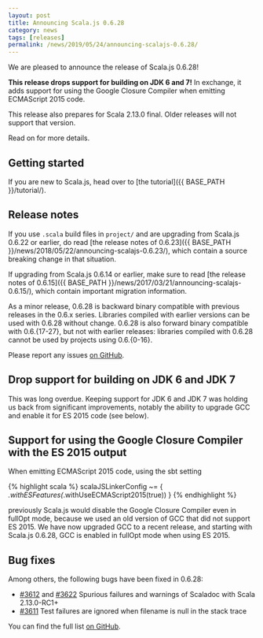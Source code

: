 ```yaml
---
layout: post
title: Announcing Scala.js 0.6.28
category: news
tags: [releases]
permalink: /news/2019/05/24/announcing-scalajs-0.6.28/
---
```



We are pleased to announce the release of Scala.js 0.6.28!

**This release drops support for building on JDK 6 and 7!**
In exchange, it adds support for using the Google Closure Compiler when emitting ECMAScript 2015 code.

This release also prepares for Scala 2.13.0 final.
Older releases will not support that version.

Read on for more details.

<!--more-->

## Getting started

If you are new to Scala.js, head over to
[the tutorial]({{ BASE_PATH }}/tutorial/).

## Release notes

If you use `.scala` build files in `project/` and are upgrading from Scala.js 0.6.22 or earlier, do read [the release notes of 0.6.23]({{ BASE_PATH }}/news/2018/05/22/announcing-scalajs-0.6.23/), which contain a source breaking change in that situation.

If upgrading from Scala.js 0.6.14 or earlier, make sure to read [the release notes of 0.6.15]({{ BASE_PATH }}/news/2017/03/21/announcing-scalajs-0.6.15/), which contain important migration information.

As a minor release, 0.6.28 is backward binary compatible with previous releases in the 0.6.x series.
Libraries compiled with earlier versions can be used with 0.6.28 without change.
0.6.28 is also forward binary compatible with 0.6.{17-27}, but not with earlier releases: libraries compiled with 0.6.28 cannot be used by projects using 0.6.{0-16}.

Please report any issues [on GitHub](https://github.com/scala-js/scala-js/issues).

## Drop support for building on JDK 6 and JDK 7

This was long overdue.
Keeping support for JDK 6 and JDK 7 was holding us back from significant improvements, notably the ability to upgrade GCC and enable it for ES 2015 code (see below).

## Support for using the Google Closure Compiler with the ES 2015 output

When emitting ECMAScript 2015 code, using the sbt setting

{% highlight scala %}
scalaJSLinkerConfig ~= { _.withESFeatures(_.withUseECMAScript2015(true)) }
{% endhighlight %}

previously Scala.js would disable the Google Closure Compiler even in fullOpt mode, because we used an old version of GCC that did not support ES 2015.
We have now upgraded GCC to a recent release, and starting with Scala.js 0.6.28, GCC is enabled in fullOpt mode when using ES 2015.

## Bug fixes

Among others, the following bugs have been fixed in 0.6.28:

* [#3612](https://github.com/scala-js/scala-js/issues/3612) and [#3622](https://github.com/scala-js/scala-js/issues/3622) Spurious failures and warnings of Scaladoc with Scala 2.13.0-RC1+
* [#3611](https://github.com/scala-js/scala-js/issues/3611) Test failures are ignored when filename is null in the stack trace

You can find the full list [on GitHub](https://github.com/scala-js/scala-js/issues?q=is%3Aissue+milestone%3Av0.6.28+is%3Aclosed).
